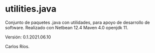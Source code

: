 # utilities.java

Conjunto de paquetes .java con utilidades, para apoyo de desarrollo de software.
Realizado con Netbean 12.4 Maven 4.0 openjdk 11.

Versión: 0.1.2021.06.10

Carlos Ríos.

